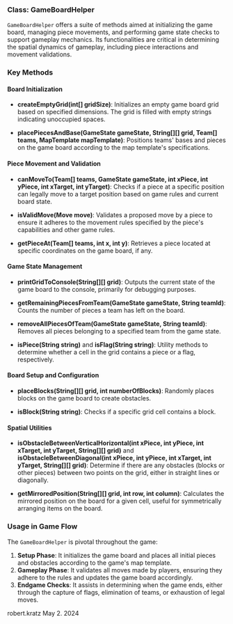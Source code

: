 ### Class: GameBoardHelper

`GameBoardHelper` offers a suite of methods aimed at initializing the game board, managing piece movements, and performing game state checks to support gameplay mechanics. Its functionalities are critical in determining the spatial dynamics of gameplay, including piece interactions and movement validations.

### Key Methods

#### Board Initialization

- **createEmptyGrid(int[] gridSize)**: Initializes an empty game board grid based on specified dimensions. The grid is filled with empty strings indicating unoccupied spaces.

- **placePiecesAndBase(GameState gameState, String[][] grid, Team[] teams, MapTemplate mapTemplate)**: Positions teams' bases and pieces on the game board according to the map template's specifications.

#### Piece Movement and Validation

- **canMoveTo(Team[] teams, GameState gameState, int xPiece, int yPiece, int xTarget, int yTarget)**: Checks if a piece at a specific position can legally move to a target position based on game rules and current board state.

- **isValidMove(Move move)**: Validates a proposed move by a piece to ensure it adheres to the movement rules specified by the piece's capabilities and other game rules.

- **getPieceAt(Team[] teams, int x, int y)**: Retrieves a piece located at specific coordinates on the game board, if any.

#### Game State Management

- **printGridToConsole(String[][] grid)**: Outputs the current state of the game board to the console, primarily for debugging purposes.

- **getRemainingPiecesFromTeam(GameState gameState, String teamId)**: Counts the number of pieces a team has left on the board.

- **removeAllPiecesOfTeam(GameState gameState, String teamId)**: Removes all pieces belonging to a specified team from the game state.

- **isPiece(String string)** and **isFlag(String string)**: Utility methods to determine whether a cell in the grid contains a piece or a flag, respectively.

#### Board Setup and Configuration

- **placeBlocks(String[][] grid, int numberOfBlocks)**: Randomly places blocks on the game board to create obstacles.

- **isBlock(String string)**: Checks if a specific grid cell contains a block.

#### Spatial Utilities

- **isObstacleBetweenVerticalHorizontal(int xPiece, int yPiece, int xTarget, int yTarget, String[][] grid)** and **isObstacleBetweenDiagonal(int xPiece, int yPiece, int xTarget, int yTarget, String[][] grid)**: Determine if there are any obstacles (blocks or other pieces) between two points on the grid, either in straight lines or diagonally.

- **getMirroredPosition(String[][] grid, int row, int column)**: Calculates the mirrored position on the board for a given cell, useful for symmetrically arranging items on the board.

### Usage in Game Flow

The `GameBoardHelper` is pivotal throughout the game:

1. **Setup Phase**: It initializes the game board and places all initial pieces and obstacles according to the game's map template.
2. **Gameplay Phase**: It validates all moves made by players, ensuring they adhere to the rules and updates the game board accordingly.
3. **Endgame Checks**: It assists in determining when the game ends, either through the capture of flags, elimination of teams, or exhaustion of legal moves.

robert.kratz May 2. 2024
